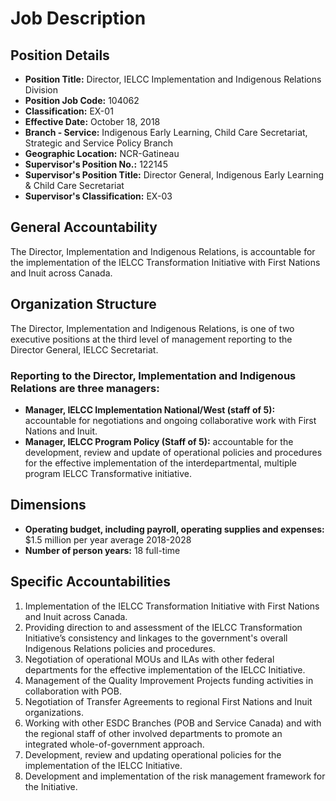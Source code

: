 # Job Description

## Position Details

*   **Position Title:** Director, IELCC Implementation and Indigenous Relations Division
*   **Position Job Code:** 104062
*   **Classification:** EX-01
*   **Effective Date:** October 18, 2018
*   **Branch - Service:** Indigenous Early Learning, Child Care Secretariat, Strategic and Service Policy Branch
*   **Geographic Location:** NCR-Gatineau
*   **Supervisor's Position No.:** 122145
*   **Supervisor's Position Title:** Director General, Indigenous Early Learning & Child Care Secretariat
*   **Supervisor's Classification:** EX-03

## General Accountability

The Director, Implementation and Indigenous Relations, is accountable for the implementation of the IELCC Transformation Initiative with First Nations and Inuit across Canada.

## Organization Structure

The Director, Implementation and Indigenous Relations, is one of two executive positions at the third level of management reporting to the Director General, IELCC Secretariat.

### Reporting to the Director, Implementation and Indigenous Relations are three managers:

*   **Manager, IELCC Implementation National/West (staff of 5):** accountable for negotiations and ongoing collaborative work with First Nations and Inuit.
*   **Manager, IELCC Program Policy (Staff of 5):** accountable for the development, review and update of operational policies and procedures for the effective implementation of the interdepartmental, multiple program IELCC Transformative initiative.

## Dimensions

*   **Operating budget, including payroll, operating supplies and expenses:** $1.5 million per year average 2018-2028
*   **Number of person years:** 18 full-time

## Specific Accountabilities

1.  Implementation of the IELCC Transformation Initiative with First Nations and Inuit across Canada.
2.  Providing direction to and assessment of the IELCC Transformation Initiative’s consistency and linkages to the government's overall Indigenous Relations policies and procedures.
3.  Negotiation of operational MOUs and ILAs with other federal departments for the effective implementation of the IELCC Initiative.
4.  Management of the Quality Improvement Projects funding activities in collaboration with POB.
5.  Negotiation of Transfer Agreements to regional First Nations and Inuit organizations.
6.  Working with other ESDC Branches (POB and Service Canada) and with the regional staff of other involved departments to promote an integrated whole-of-government approach.
7.  Development, review and updating operational policies for the implementation of the IELCC Initiative.
8.  Development and implementation of the risk management framework for the Initiative.
